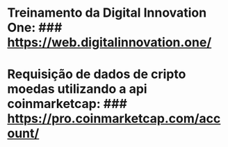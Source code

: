 # Treinamento da Digital Innovation One: ### https://web.digitalinnovation.one/

# Requisição de dados de cripto moedas utilizando a api coinmarketcap: ### https://pro.coinmarketcap.com/account/
